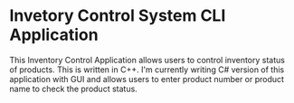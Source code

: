 # Invetory Control System CLI Application

This Inventory Control Application allows users to control inventory status of products. This is written in C++. I'm currently writing C# version of this application with GUI and allows users to enter product number or product name to check the product status.
